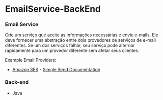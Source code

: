 # EmailService-BackEnd

### Email Service

Crie um serviço que aceite as informações necessárias e envie e-mails. Ele deve fornecer uma abstração entre dois provedores de serviços de e-mail diferentes. Se um dos serviços falhar, seu serviço pode alternar rapidamente para um provedor diferente sem afetar seus clientes.

Example Email Providers:

* [Amazon SES](http://aws.amazon.com/ses/) - [Simple Send Documentation](http://docs.aws.amazon.com/ses/latest/APIReference/API_SendEmail.html)

### Back-end
   
* Java
